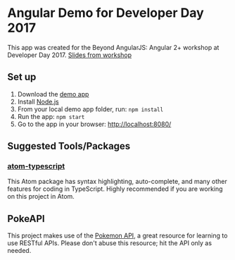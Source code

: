 # Angular Demo for Developer Day 2017

This app was created for the Beyond AngularJS: Angular 2+ workshop at Developer Day 2017. [Slides from workshop]( https://docs.google.com/presentation/d/1M4BdtZl5fRZQ7AAXcOiKNKrJHIrYPRhReF_odlKgpwQ/edit?usp=sharing)

## Set up
1. Download the [demo app]( https://github.com/amyrhsieh/angular-devday-demo)
2. Install [Node.js](https://nodejs.org/en/download/)
3. From your local demo app folder, run: `npm install`
4. Run the app: `npm start`
5. Go to the app in your browser: [http://localhost:8080/](http://localhost:8080/)

## Suggested Tools/Packages

### [atom-typescript](https://atom.io/packages/atom-typescript)
This Atom package has syntax highlighting, auto-complete, and many other features for coding in TypeScript. Highly recommended if you are working on this project in Atom.

## PokeAPI
This project makes use of the [Pokemon API](https://pokeapi.co/), a great resource for learning to use RESTful APIs. Please don't abuse this resource; hit the API only as needed.
